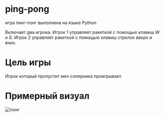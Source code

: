 # ping-pong
игра пинг-понг выполнена на языке Python

Включает два игрока. 
Игрок 1 управляет ракеткой с помощью клавиш *W* и *S*. Игрок 2 управляет ракеткой с помощью клавиш стрелок *вверх* и *вниз*.

# Цель игры
Игрок который пропустит мяч соперника проигрывает.

# Примерный визуал
![понг](https://github.com/Podrazik/ping-pong/assets/146202175/29dd601e-3c3b-4b4b-822f-6a6a7b722028)
